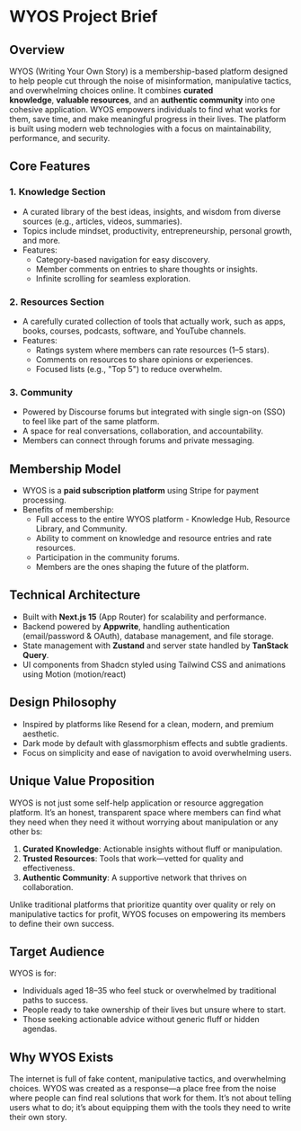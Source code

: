 # WYOS Project Brief

## Overview

WYOS (Writing Your Own Story) is a membership-based platform designed to help people cut through the noise of misinformation, manipulative tactics, and overwhelming choices online. It combines **curated knowledge**, **valuable resources**, and an **authentic community** into one cohesive application. WYOS empowers individuals to find what works for them, save time, and make meaningful progress in their lives. The platform is built using modern web technologies with a focus on maintainability, performance, and security.

## Core Features

### 1. Knowledge Section

- A curated library of the best ideas, insights, and wisdom from diverse sources (e.g., articles, videos, summaries).
- Topics include mindset, productivity, entrepreneurship, personal growth, and more.
- Features:
  - Category-based navigation for easy discovery.
  - Member comments on entries to share thoughts or insights.
  - Infinite scrolling for seamless exploration.

### 2. Resources Section

- A carefully curated collection of tools that actually work, such as apps, books, courses, podcasts, software, and YouTube channels.
- Features:
  - Ratings system where members can rate resources (1–5 stars).
  - Comments on resources to share opinions or experiences.
  - Focused lists (e.g., "Top 5") to reduce overwhelm.

### 3. Community

- Powered by Discourse forums but integrated with single sign-on (SSO) to feel like part of the same platform.
- A space for real conversations, collaboration, and accountability.
- Members can connect through forums and private messaging.

## **Membership Model**

- WYOS is a **paid subscription platform** using Stripe for payment processing.
- Benefits of membership:
  - Full access to the entire WYOS platform - Knowledge Hub, Resource Library, and Community.
  - Ability to comment on knowledge and resource entries and rate resources.
  - Participation in the community forums.
  - Members are the ones shaping the future of the platform.

## **Technical Architecture**

- Built with **Next.js 15** (App Router) for scalability and performance.
- Backend powered by **Appwrite**, handling authentication (email/password & OAuth), database management, and file storage.
- State management with **Zustand** and server state handled by **TanStack Query**.
- UI components from Shadcn styled using Tailwind CSS and animations using Motion (motion/react)

## **Design Philosophy**

- Inspired by platforms like Resend for a clean, modern, and premium aesthetic.
- Dark mode by default with glassmorphism effects and subtle gradients.
- Focus on simplicity and ease of navigation to avoid overwhelming users.

## **Unique Value Proposition**

WYOS is not just some self-help application or resource aggregation platform. It’s an honest, transparent space where members can find what they need when they need it without worrying about manipulation or any other bs:

1. **Curated Knowledge**: Actionable insights without fluff or manipulation.
2. **Trusted Resources**: Tools that work—vetted for quality and effectiveness.
3. **Authentic Community**: A supportive network that thrives on collaboration.

Unlike traditional platforms that prioritize quantity over quality or rely on manipulative tactics for profit, WYOS focuses on empowering its members to define their own success.

## **Target Audience**

WYOS is for:

- Individuals aged 18–35 who feel stuck or overwhelmed by traditional paths to success.
- People ready to take ownership of their lives but unsure where to start.
- Those seeking actionable advice without generic fluff or hidden agendas.

## **Why WYOS Exists**

The internet is full of fake content, manipulative tactics, and overwhelming choices. WYOS was created as a response—a place free from the noise where people can find real solutions that work for them. It’s not about telling users what to do; it’s about equipping them with the tools they need to write their own story.
